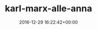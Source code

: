---
title:		"karl-marx-alle-anna"
type:		"upload"
description:		"TBC"
date:		"2016-12-29 16:22:42+00:00"
album:		"city"
filename:		"karl-marx-alle-anna.md"
series:		""
cl_public_id:		"city/karl-marx-alle-anna"
cl_version:		1497000313
format:		"tiff"
bytes:		1675292
width:		810
height:		1440
exposure_mode:		"Auto"
program:		"Aperture-priority AE"
aperture:		"4.0"
focal_length:		"24.0 mm"
iso:		"200"
shutter_speed:		"1/100"
metering:		"Multi-segment"
flash:		"Off, Did not fire"
white_balance:		"Custom"
colour_temp:		"5350"
has_crop:		"true"
orientation:		"Horizontal (normal)"
camera_model:		"NIKON D800"
lens_info:		"24-70mm f/2.8"
artist:		"No artist info"
x_resolution:		"300"
y_resolution:		"300"
---